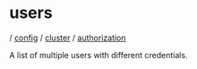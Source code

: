 # users

/ [config](/ref/config/index.md) / [cluster](/ref/config/config/cluster/index.md) / [authorization](/ref/config/config/cluster/authorization/index.md)

A list of multiple users with different credentials.
